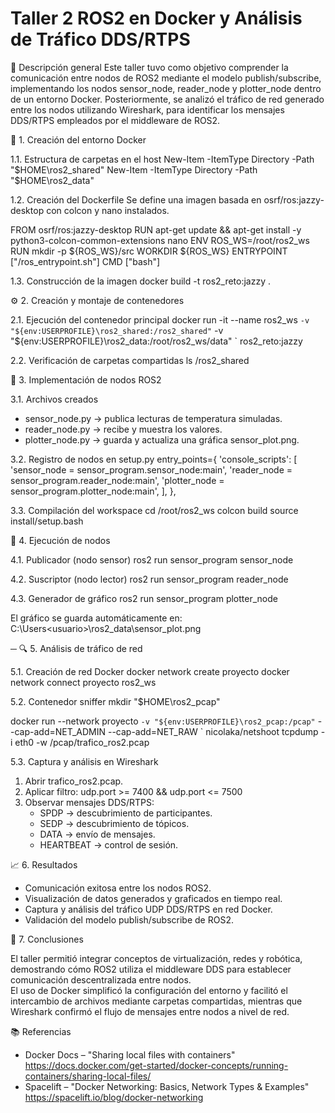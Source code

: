 # Taller 2  ROS2 en Docker y Análisis de Tráfico DDS/RTPS

📘 Descripción general
Este taller tuvo como objetivo comprender la comunicación entre nodos de ROS2 mediante el modelo publish/subscribe, implementando los nodos sensor_node, reader_node y plotter_node dentro de un entorno Docker. 
Posteriormente, se analizó el tráfico de red generado entre los nodos utilizando Wireshark, para identificar los mensajes DDS/RTPS empleados por el middleware de ROS2.


🧩 1. Creación del entorno Docker


1.1. Estructura de carpetas en el host
New-Item -ItemType Directory -Path "$HOME\ros2_shared"
New-Item -ItemType Directory -Path "$HOME\ros2_data"

1.2. Creación del Dockerfile
Se define una imagen basada en osrf/ros:jazzy-desktop con colcon y nano instalados.

FROM osrf/ros:jazzy-desktop
RUN apt-get update && apt-get install -y python3-colcon-common-extensions nano
ENV ROS_WS=/root/ros2_ws
RUN mkdir -p ${ROS_WS}/src
WORKDIR ${ROS_WS}
ENTRYPOINT ["/ros_entrypoint.sh"]
CMD ["bash"]

1.3. Construcción de la imagen
docker build -t ros2_reto:jazzy .


⚙️ 2. Creación y montaje de contenedores


2.1. Ejecución del contenedor principal
docker run -it --name ros2_ws `
  -v "${env:USERPROFILE}\ros2_shared:/ros2_shared" `
  -v "${env:USERPROFILE}\ros2_data:/root/ros2_ws/data" `
  ros2_reto:jazzy

2.2. Verificación de carpetas compartidas
ls /ros2_shared


🧠 3. Implementación de nodos ROS2


3.1. Archivos creados
- sensor_node.py → publica lecturas de temperatura simuladas.  
- reader_node.py → recibe y muestra los valores.  
- plotter_node.py → guarda y actualiza una gráfica sensor_plot.png.

3.2. Registro de nodos en setup.py
entry_points={
  'console_scripts': [
      'sensor_node = sensor_program.sensor_node:main',
      'reader_node = sensor_program.reader_node:main',
      'plotter_node = sensor_program.plotter_node:main',
  ],
},

3.3. Compilación del workspace
cd /root/ros2_ws
colcon build
source install/setup.bash


📡 4. Ejecución de nodos


4.1. Publicador (nodo sensor)
ros2 run sensor_program sensor_node

4.2. Suscriptor (nodo lector)
ros2 run sensor_program reader_node

4.3. Generador de gráfico
ros2 run sensor_program plotter_node

El gráfico se guarda automáticamente en:
C:\Users\<usuario>\ros2_data\sensor_plot.png

─
🔍 5. Análisis de tráfico de red 


5.1. Creación de red Docker
docker network create proyecto
docker network connect proyecto ros2_ws

5.2. Contenedor sniffer
mkdir "$HOME\ros2_pcap"

docker run --network proyecto `
  -v "${env:USERPROFILE}\ros2_pcap:/pcap" `
  --cap-add=NET_ADMIN --cap-add=NET_RAW `
  nicolaka/netshoot tcpdump -i eth0 -w /pcap/trafico_ros2.pcap

5.3. Captura y análisis en Wireshark
1. Abrir trafico_ros2.pcap.
2. Aplicar filtro:
   udp.port >= 7400 && udp.port <= 7500
3. Observar mensajes DDS/RTPS:
   - SPDP → descubrimiento de participantes.  
   - SEDP → descubrimiento de tópicos.  
   - DATA → envío de mensajes.  
   - HEARTBEAT → control de sesión.


📈 6. Resultados


- Comunicación exitosa entre los nodos ROS2.
- Visualización de datos generados y graficados en tiempo real.
- Captura y análisis del tráfico UDP DDS/RTPS en red Docker.
- Validación del modelo publish/subscribe de ROS2.


🧾 7. Conclusiones


El taller permitió integrar conceptos de virtualización, redes y robótica, demostrando cómo ROS2 utiliza el middleware DDS para establecer comunicación descentralizada entre nodos.  
El uso de Docker simplificó la configuración del entorno y facilitó el intercambio de archivos mediante carpetas compartidas, mientras que Wireshark confirmó el flujo de mensajes entre nodos a nivel de red.


📚 Referencias

- Docker Docs – "Sharing local files with containers"
  https://docs.docker.com/get-started/docker-concepts/running-containers/sharing-local-files/
- Spacelift – "Docker Networking: Basics, Network Types & Examples"
  https://spacelift.io/blog/docker-networking
